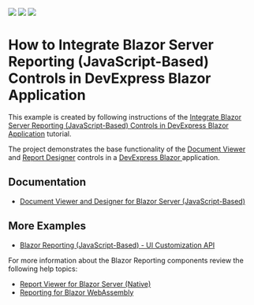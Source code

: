 <!-- default badges list -->
![](https://img.shields.io/endpoint?url=https://codecentral.devexpress.com/api/v1/VersionRange/259237133/23.1.3%2B)
[![](https://img.shields.io/badge/Open_in_DevExpress_Support_Center-FF7200?style=flat-square&logo=DevExpress&logoColor=white)](https://supportcenter.devexpress.com/ticket/details/T884324)
[![](https://img.shields.io/badge/📖_How_to_use_DevExpress_Examples-e9f6fc?style=flat-square)](https://docs.devexpress.com/GeneralInformation/403183)
<!-- default badges end -->
# How to Integrate Blazor Server Reporting (JavaScript-Based) Controls in DevExpress Blazor Application

This example is created by following instructions of the [Integrate Blazor Server Reporting (JavaScript-Based) Controls in DevExpress Blazor Application](https://docs.devexpress.com/XtraReports/401677) tutorial. 

The project demonstrates the base functionality of the [Document Viewer](https://devexpress.github.io/dotnet-eud/reporting-for-web/articles/document-viewer.html) and [Report Designer](https://devexpress.github.io/dotnet-eud/reporting-for-web/articles/report-designer.html) controls in a [DevExpress Blazor ](https://www.devexpress.com/blazor/) application.

## Documentation

- [Document Viewer and Designer for Blazor Server (JavaScript-Based)](https://docs.devexpress.com/XtraReports/403595/web-reporting/blazor-reporting/blazor-viewer-designer-js-based?v=22.2)

## More Examples

- [Blazor Reporting (JavaScript-Based) - UI Customization API](https://github.com/DevExpress-Examples/Blazor-Reporting-UI-Customization-API)

For more information about the Blazor Reporting components review the following help topics:

- [Report Viewer for Blazor Server (Native)](https://docs.devexpress.com/XtraReports/403594)
- [Reporting for Blazor WebAssembly](https://docs.devexpress.com/XtraReports/404115)
